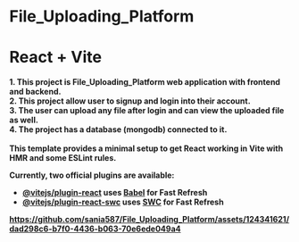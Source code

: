 # File_Uploading_Platform
# React + Vite
<b>1.<b> This project is File_Uploading_Platform web application with frontend and backend. 
<br><b>2.<b> This project allow user to signup and login into their account.
<br><b>3.<b> The user can upload any file after login and can view the uploaded file as well.
<br><b>4.<b> The project has a database (mongodb) connected to it.
<br><br>This template provides a minimal setup to get React working in Vite with HMR and some ESLint rules.

Currently, two official plugins are available:

- [@vitejs/plugin-react](https://github.com/vitejs/vite-plugin-react/blob/main/packages/plugin-react/README.md) uses [Babel](https://babeljs.io/) for Fast Refresh
- [@vitejs/plugin-react-swc](https://github.com/vitejs/vite-plugin-react-swc) uses [SWC](https://swc.rs/) for Fast Refresh


https://github.com/sania587/File_Uploading_Platform/assets/124341621/dad298c6-b7f0-4436-b063-70e6ede049a4

